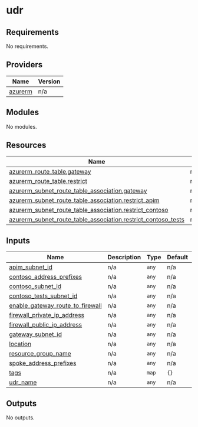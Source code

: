 # udr

<!-- BEGIN_TF_DOCS -->
## Requirements

No requirements.

## Providers

| Name | Version |
|------|---------|
| <a name="provider_azurerm"></a> [azurerm](#provider\_azurerm) | n/a |

## Modules

No modules.

## Resources

| Name | Type |
|------|------|
| [azurerm_route_table.gateway](https://registry.terraform.io/providers/hashicorp/azurerm/latest/docs/resources/route_table) | resource |
| [azurerm_route_table.restrict](https://registry.terraform.io/providers/hashicorp/azurerm/latest/docs/resources/route_table) | resource |
| [azurerm_subnet_route_table_association.gateway](https://registry.terraform.io/providers/hashicorp/azurerm/latest/docs/resources/subnet_route_table_association) | resource |
| [azurerm_subnet_route_table_association.restrict_apim](https://registry.terraform.io/providers/hashicorp/azurerm/latest/docs/resources/subnet_route_table_association) | resource |
| [azurerm_subnet_route_table_association.restrict_contoso](https://registry.terraform.io/providers/hashicorp/azurerm/latest/docs/resources/subnet_route_table_association) | resource |
| [azurerm_subnet_route_table_association.restrict_contoso_tests](https://registry.terraform.io/providers/hashicorp/azurerm/latest/docs/resources/subnet_route_table_association) | resource |

## Inputs

| Name | Description | Type | Default | Required |
|------|-------------|------|---------|:--------:|
| <a name="input_apim_subnet_id"></a> [apim\_subnet\_id](#input\_apim\_subnet\_id) | n/a | `any` | n/a | yes |
| <a name="input_contoso_address_prefixes"></a> [contoso\_address\_prefixes](#input\_contoso\_address\_prefixes) | n/a | `any` | n/a | yes |
| <a name="input_contoso_subnet_id"></a> [contoso\_subnet\_id](#input\_contoso\_subnet\_id) | n/a | `any` | n/a | yes |
| <a name="input_contoso_tests_subnet_id"></a> [contoso\_tests\_subnet\_id](#input\_contoso\_tests\_subnet\_id) | n/a | `any` | n/a | yes |
| <a name="input_enable_gateway_route_to_firewall"></a> [enable\_gateway\_route\_to\_firewall](#input\_enable\_gateway\_route\_to\_firewall) | n/a | `any` | n/a | yes |
| <a name="input_firewall_private_ip_address"></a> [firewall\_private\_ip\_address](#input\_firewall\_private\_ip\_address) | n/a | `any` | n/a | yes |
| <a name="input_firewall_public_ip_address"></a> [firewall\_public\_ip\_address](#input\_firewall\_public\_ip\_address) | n/a | `any` | n/a | yes |
| <a name="input_gateway_subnet_id"></a> [gateway\_subnet\_id](#input\_gateway\_subnet\_id) | n/a | `any` | n/a | yes |
| <a name="input_location"></a> [location](#input\_location) | n/a | `any` | n/a | yes |
| <a name="input_resource_group_name"></a> [resource\_group\_name](#input\_resource\_group\_name) | n/a | `any` | n/a | yes |
| <a name="input_spoke_address_prefixes"></a> [spoke\_address\_prefixes](#input\_spoke\_address\_prefixes) | n/a | `any` | n/a | yes |
| <a name="input_tags"></a> [tags](#input\_tags) | n/a | `map` | `{}` | no |
| <a name="input_udr_name"></a> [udr\_name](#input\_udr\_name) | n/a | `any` | n/a | yes |

## Outputs

No outputs.
<!-- END_TF_DOCS -->
